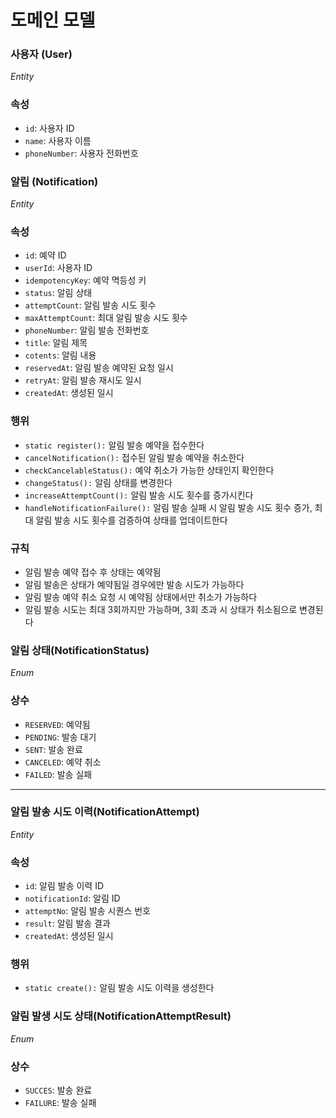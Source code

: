 # 도메인 모델

### 사용자 (User)
_Entity_
### 속성
- `id`: 사용자 ID
- `name`: 사용자 이름
- `phoneNumber`: 사용자 전화번호

### 알림 (Notification)
_Entity_
### 속성
- `id`: 예약 ID
- `userId`: 사용자 ID
- `idempotencyKey`: 예약 멱등성 키
- `status`: 알림 상태
- `attemptCount`: 알림 발송 시도 횟수
- `maxAttemptCount`: 최대 알림 발송 시도 횟수
- `phoneNumber`: 알림 발송 전화번호
- `title`: 알림 제목
- `cotents`: 알림 내용
- `reservedAt`: 알림 발송 예약된 요청 일시
- `retryAt`: 알림 발송 재시도 일시
- `createdAt`: 생성된 일시
### 행위
- `static register():` 알림 발송 예약을 접수한다
- `cancelNotification():` 접수된 알림 발송 예약을 취소한다
- `checkCancelableStatus():` 예약 취소가 가능한 상태인지 확인한다
- `changeStatus():` 알림 상태를 변경한다
- `increaseAttemptCount():` 알림 발송 시도 횟수를 증가시킨다
- `handleNotificationFailure():` 알림 발송 실패 시 알림 발송 시도 횟수 증가, 최대 알림 발송 시도 횟수를 검증하여 상태를 업데이트한다
### 규칙
- 알림 발송 예약 접수 후 상태는 예약됨
- 알림 발송은 상태가 예약됨일 경우에만 발송 시도가 가능하다
- 알림 발송 예약 취소 요청 시 예약됨 상태에서만 취소가 가능하다
- 알림 발송 시도는 최대 3회까지만 가능하며, 3회 초과 시 상태가 취소됨으로 변경된다
### 알림 상태(NotificationStatus)
_Enum_
### 상수
- `RESERVED`: 예약됨
- `PENDING`: 발송 대기
- `SENT`: 발송 완료
- `CANCELED`: 예약 취소
- `FAILED`: 발송 실패

---

### 알림 발송 시도 이력(NotificationAttempt)
_Entity_
### 속성
- `id`: 알림 발송 이력 ID
- `notificationId`: 알림 ID
- `attemptNo`: 알림 발송 시퀀스 번호
- `result`: 알림 발송 결과
- `createdAt`: 생성된 일시
### 행위
- `static create():` 알림 발송 시도 이력을 생성한다
### 알림 발생 시도 상태(NotificationAttemptResult)
_Enum_
### 상수
- `SUCCES`: 발송 완료
- `FAILURE`: 발송 실패